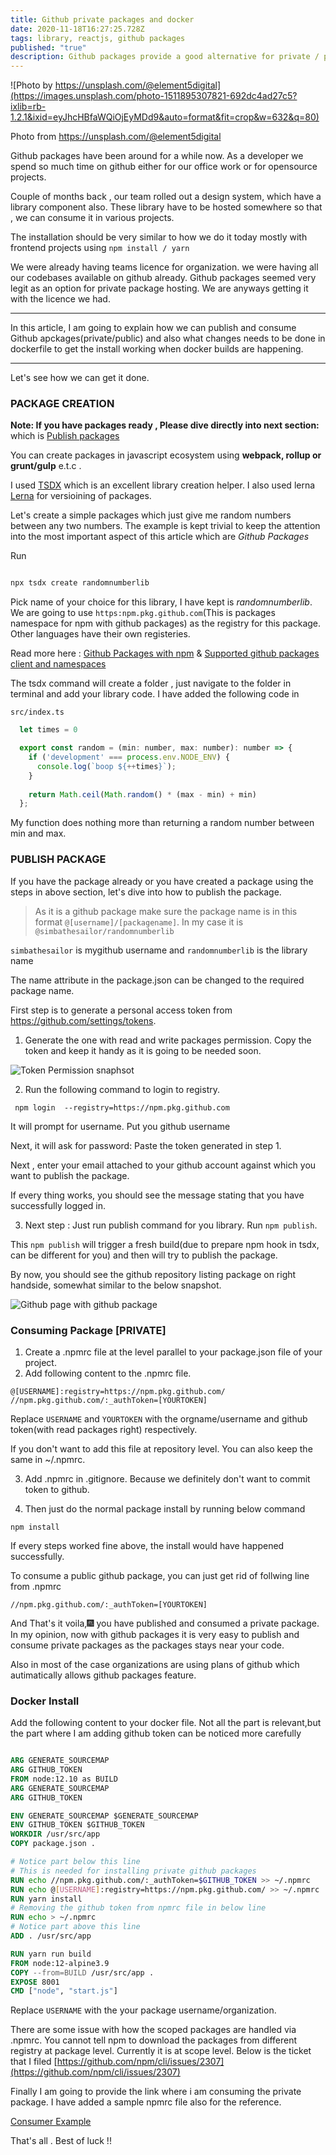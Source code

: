 ```yaml
---
title: Github private packages and docker
date: 2020-11-18T16:27:25.728Z
tags: library, reactjs, github packages
published: "true"
description: Github packages provide a good alternative for private / public packages . We will see how we can create a library and publish it to github packages and how to consume it. We will see how we can modify our docker files to allow private github packages installation.
---
```

![Photo by https://unsplash.com/@element5digital](https://images.unsplash.com/photo-1511895307821-692dc4ad27c5?ixlib=rb-1.2.1&ixid=eyJhcHBfaWQiOjEyMDd9&auto=format&fit=crop&w=632&q=80)

Photo from https://unsplash.com/@element5digital 


Github packages have been around for a while now. As a developer we spend so much time on github either for our office work or for opensource projects.


Couple of months back , our team rolled out a design system, which have a library component also. These library have to be hosted somewhere so that , we can consume it in various projects.

The installation should be very similar to how we do it today mostly with frontend projects using `npm install / yarn` 

We were already having teams licence for organization. we were having  all our codebases available on github already. Github packages seemed very legit as an option for private package hosting. We are anyways getting it with the licence we had.


---
In this article, I am going to explain how we can publish and consume Github apckages(private/public) and also what changes needs to be done in dockerfile to get the install working when docker builds are happening.

---

Let's see how we can get it done. 

### PACKAGE CREATION

**Note: If you have packages ready , Please  dive directly into next section:** which is [Publish packages](/github-packages/#publish-package)

You can create packages in javascript ecosystem using **webpack, rollup or grunt/gulp** e.t.c .

I used  [TSDX](https://github.com/formium/tsdx) which is an excellent library creation helper. I also used lerna [Lerna](https://github.com/lerna/lerna) for versioining of packages.

Let's create a simple packages which just give me random numbers between any two numbers. The example is kept trivial to keep the attention into the most important aspect of this article which are *Github Packages*

Run 

```sh

npx tsdx create randomnumberlib

```


Pick name of your choice for this library, I have kept is *randomnumberlib*. We are going to use `https:npm.pkg.github.com`(This is packages namespace for npm with github packages) as the registry for this package. Other languages have their own registeries. 

Read more here : [Github Packages with npm](https://docs.github.com/en/free-pro-team@latest/packages/using-github-packages-with-your-projects-ecosystem/configuring-npm-for-use-with-github-packages) & [Supported github packages client and namespaces](https://docs.github.com/en/free-pro-team@latest/packages/learn-github-packages/about-github-packages#supported-clients-and-formats)



The tsdx command will create a folder , just navigate to the folder in terminal and add your library code. I have added the following code in 

`src/index.ts`
```javascript
  let times = 0

  export const random = (min: number, max: number): number => {
    if ('development' === process.env.NODE_ENV) {
      console.log(`boop ${++times}`);
    }
    
    return Math.ceil(Math.random() * (max - min) + min)
  };

```

My function does nothing more than returning a random number between min and max.


### PUBLISH PACKAGE

If you have the package already or you have created a package using the steps in above section, let's dive into how to publish the package.


> As it is a github package make sure the package name is in this format `@[username]/[packagename]`. In my case it is `@simbathesailor/randomnumberlib`

`simbathesailor` is mygithub username and `randomnumberlib` is the library name


The name attribute in the package.json can be changed to the required package name.

First step is to generate a personal access token from https://github.com/settings/tokens.

1. Generate the one with read and write packages permission. Copy the token and keep it handy as it is going to be needed soon.

![Token Permission snaphsot](./token_permission.png)

2. Run the following command to login to registry.

```
 npm login  --registry=https://npm.pkg.github.com

```
It will prompt for username. Put you github username

Next, it will ask for password: Paste the token generated in step 1.

Next , enter your email attached to your github account against which you want to publish the package.

If every thing works, you should see the message stating that you have successfully logged in.

3. Next step : Just run publish command for you library. Run `npm publish`.

This `npm publish` will trigger a fresh build(due to prepare npm hook in tsdx, can be different for you) and then will try to publish the package.

By now, you should see the github repository listing package on right handside, somewhat similar to the below snapshot.

![Github page with github package](./github_package_on_page.png)



### Consuming Package [PRIVATE]

1. Create a .npmrc file at the level parallel to your package.json file of your project.
2. Add following content to the .npmrc file.

```
@[USERNAME]:registry=https://npm.pkg.github.com/
//npm.pkg.github.com/:_authToken=[YOURTOKEN]
```
Replace `USERNAME` and `YOURTOKEN` with the orgname/username and github token(with read packages right) respectively.

If you don't want to add this file at repository level. You can also keep the same in ~/.npmrc.

3. Add .npmrc in .gitignore. Because we definitely don't want to commit token to github.

4. Then just do the normal package install by running below command

```
npm install
```
If every steps worked fine above, the install would have happened successfully.

To consume a public github package, you can just get rid of follwing line from .npmrc

```
//npm.pkg.github.com/:_authToken=[YOURTOKEN]
```

And That's it voila,🎆 you have published and consumed a private package. 
In my opinion, now with github packages it is very easy to publish and consume private packages as the packages stays near your code. 

Also in most of the case organizations are using plans of github which autimatically allows github packages feature.


### Docker Install

Add the following content to your docker file. Not all the part is relevant,but the part where I am adding github token can be noticed more carefully

```dockerfile

ARG GENERATE_SOURCEMAP
ARG GITHUB_TOKEN
FROM node:12.10 as BUILD
ARG GENERATE_SOURCEMAP
ARG GITHUB_TOKEN

ENV GENERATE_SOURCEMAP $GENERATE_SOURCEMAP
ENV GITHUB_TOKEN $GITHUB_TOKEN
WORKDIR /usr/src/app
COPY package.json .

# Notice part below this line
# This is needed for installing private github packages
RUN echo //npm.pkg.github.com/:_authToken=$GITHUB_TOKEN >> ~/.npmrc
RUN echo @[USERNAME]:registry=https://npm.pkg.github.com/ >> ~/.npmrc
RUN yarn install
# Removing the github token from npmrc file in below line
RUN echo > ~/.npmrc
# Notice part above this line
ADD . /usr/src/app

RUN yarn run build
FROM node:12-alpine3.9
COPY --from=BUILD /usr/src/app .
EXPOSE 8001
CMD ["node", "start.js"]

```

Replace `USERNAME` with the your package username/organization.

There are some issue with how the scoped packages are handled via .npmrc. You cannot tell npm to download the packages from different registry at package level. Currently it is at scope level. Below is the ticket that I filed
[https://github.com/npm/cli/issues/2307](https://github.com/npm/cli/issues/2307)

Finally I am  going to provide the link where i am consuming the private package. I have added a sample npmrc file also for the reference.

[Consumer Example](https://github.com/simbathesailor/consume-random-number-lib)


That's all . Best of luck !!




